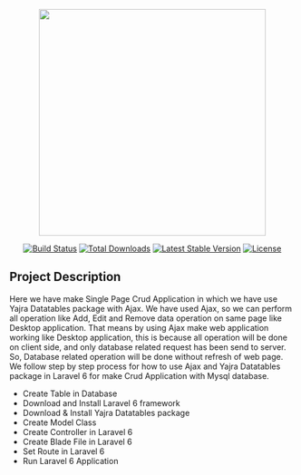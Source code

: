 <p align="center"><img src="https://res.cloudinary.com/dtfbvvkyp/image/upload/v1566331377/laravel-logolockup-cmyk-red.svg" width="400"></p>

<p align="center">
<a href="https://travis-ci.org/laravel/framework"><img src="https://travis-ci.org/laravel/framework.svg" alt="Build Status"></a>
<a href="https://packagist.org/packages/laravel/framework"><img src="https://poser.pugx.org/laravel/framework/d/total.svg" alt="Total Downloads"></a>
<a href="https://packagist.org/packages/laravel/framework"><img src="https://poser.pugx.org/laravel/framework/v/stable.svg" alt="Latest Stable Version"></a>
<a href="https://packagist.org/packages/laravel/framework"><img src="https://poser.pugx.org/laravel/framework/license.svg" alt="License"></a>
</p>

## Project Description

Here we have make Single Page Crud Application in which we have use Yajra Datatables package with Ajax. We have used Ajax, so we can perform all operation like Add, Edit and Remove data operation on same page like Desktop application. That means by using Ajax make web application working like Desktop application, this is because all operation will be done on client side, and only database related request has been send to server. So, Database related operation will be done without refresh of web page. We follow step by step process for how to use Ajax and Yajra Datatables package in Laravel 6 for make Crud Application with Mysql database.

- Create Table in Database
- Download and Install Laravel 6 framework
- Download & Install Yajra Datatables package
- Create Model Class
- Create Controller in Laravel 6
- Create Blade File in Laravel 6
- Set Route in Laravel 6
- Run Laravel 6 Application

